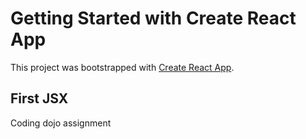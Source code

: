 # Getting Started with Create React App

This project was bootstrapped with [Create React App](https://github.com/facebook/create-react-app).

## First JSX

Coding dojo assignment

